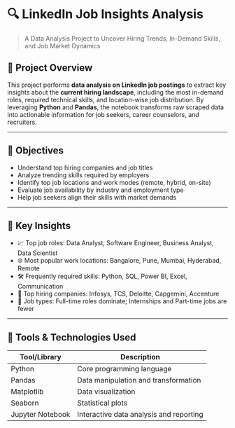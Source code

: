 # 🔍 LinkedIn Job Insights Analysis

> A Data Analysis Project to Uncover Hiring Trends, In-Demand Skills, and Job Market Dynamics

## 📌 Project Overview

This project performs **data analysis on LinkedIn job postings** to extract key insights about the **current hiring landscape**, including the most in-demand roles, required technical skills, and location-wise job distribution. By leveraging **Python** and **Pandas**, the notebook transforms raw scraped data into actionable information for job seekers, career counselors, and recruiters.

---

## 🎯 Objectives

- Understand top hiring companies and job titles
- Analyze trending skills required by employers
- Identify top job locations and work modes (remote, hybrid, on-site)
- Evaluate job availability by industry and employment type
- Help job seekers align their skills with market demands

---

## 🧠 Key Insights

- 📈 Top job roles: Data Analyst, Software Engineer, Business Analyst, Data Scientist
- 🌐 Most popular work locations: Bangalore, Pune, Mumbai, Hyderabad, Remote
- 🛠️ Frequently required skills: Python, SQL, Power BI, Excel, Communication
- 🏢 Top hiring companies: Infosys, TCS, Deloitte, Capgemini, Accenture
- 🔎 Job types: Full-time roles dominate; Internships and Part-time jobs are fewer

---

## 🧰 Tools & Technologies Used

| Tool/Library     | Description                             |
|------------------|-----------------------------------------|
| Python           | Core programming language               |
| Pandas           | Data manipulation and transformation    |
| Matplotlib       | Data visualization                      |
| Seaborn          | Statistical plots                       |
| Jupyter Notebook | Interactive data analysis and reporting |


